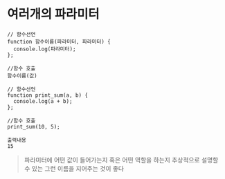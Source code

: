 # 여러개의 파라미터

```
// 함수선언
function 함수이름(파라미터, 파라미터) {
  console.log(파라미터);
};

//함수 호출
함수이름(값)
```

```
// 함수선언
function print_sum(a, b) {
  console.log(a + b);
};

//함수 호출
print_sum(10, 5);

출력내용
15
```

>파라미터에 어떤 값이 들어가는지 혹은 어떤 역할을 하는지 추상적으로 설명할 수 있는 그런 이름을 지어주는 것이 좋다
